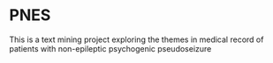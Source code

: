 # PNES
This is a text mining project exploring the themes in medical record of patients with non-epileptic psychogenic pseudoseizure
